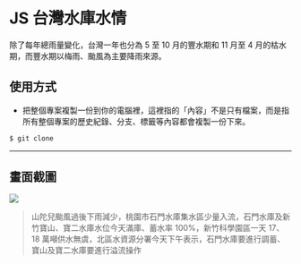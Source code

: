 # JS 台灣水庫水情

除了每年總雨量變化，台灣一年也分為 5 至 10 月的豐水期和 11 月至 4 月的枯水期，而豐水期以梅雨、颱風為主要降雨來源。

## 使用方式
- 把整個專案複製一份到你的電腦裡，這裡指的「內容」不是只有檔案，而是指所有整個專案的歷史紀錄、分支、標籤等內容都會複製一份下來。
```sh
$ git clone
```

----

## 畫面截圖
![](https://i.imgur.com/xqvWI0e.png)
> 山陀兒颱風過後下雨減少，桃園市石門水庫集水區少量入流，石門水庫及新竹寶山、寶二水庫水位今天滿庫、蓄水率 100%，新竹科學園區一天 17、18 萬噸供水無虞，北區水資源分署今天下午表示，石門水庫要進行調蓄、寶山及寶二水庫要進行溢流操作
